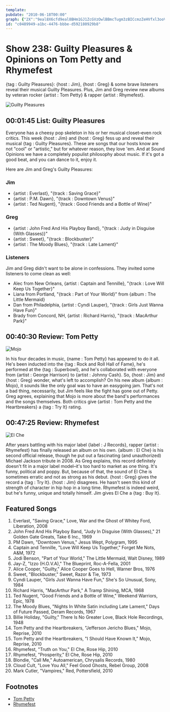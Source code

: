 ```yaml
---
template: 
pubdate: "2010-06-18T00:00"
graph: {"2X":"9eal8X6cfd9eal8BHm1GJ1ZcGVzOwlBBmcTugm3zBICcmzZeHVfxl3ooVo7bBIno7oPkf79ZY25v1QSoCbzuZjHLJl9YeRfly4TJMcnysZzgcj0df9k1Rbch","1VI":"GatBzadrSbGatBzYOzHSX6cfddhnxeBHm1Gdhnxe8hl3EBMUEP8hl3Edhnxe","271":"8yk9HquqW08yk9HBKMBHBKMBHquqW097qipBKMBHBKMBHdhnxeBHm1Gdhnxe97qipX6cfd"}
id: "c0489949-a1bc-4476-bbbe-d592180929b8"
---
```






# Show 238: Guilty Pleasures & Opinions on Tom Petty and Rhymefest

{tag : Guilty Pleasures}: {host : Jim}, {host : Greg} & some brave listeners reveal their musical Guilty Pleasures. Plus, Jim and Greg review new albums by veteran rocker {artist : Tom Petty} & rapper {artist : Rhymefest}.

![Guilty Pleasures](https://static.soundopinions.org/images/2010/guilty/1.jpg)



## 00:01:45 List: Guilty Pleasures

Everyone has a cheesy pop skeleton in his or her musical closet–even rock critics. This week {host : Jim} and {host : Greg} fess up and reveal their musical {tag : Guilty Pleasures}. These are songs that our hosts know are not "cool" or "artistic," but for whatever reason, they love 'em. And at Sound Opinions we have a completely populist philosophy about music. If it's got a good beat, and you can dance to it, enjoy it.

Here are Jim and Greg's Guilty Pleasures:


### Jim

- {artist : Everlast}, "{track : Saving Grace}"
- {artist : P.M. Dawn}, "{track : Downtown Venus}"
- {artist : Ted Nugent}, "{track : Good Friends and a Bottle of Wine}"


### Greg

- {artist : John Fred And His Playboy Band}, "{track : Judy in Disguise (With Glasses)}"
- {artist : Sweet}, "{track : Blockbuster}"
- {artist : The Moody Blues}, "{track : Late Lament}"


### Listeners

Jim and Greg didn't want to be alone in confessions. They invited some listeners to come clean as well:

- Alec from New Orleans, {artist : Captain and Tennille}, "{track : Love Will Keep Us Together}"
- Liana from Portland, "{track : Part of Your World}" from {album : The Little Mermaid}
- Dan from Philadelphia, {artist : Cyndi Lauper}, "{track : Girls Just Wanna Have Fun}"
- Brady from Concord, NH, {artist : Richard Harris}, "{track : MacArthur Park}"



## 00:40:30 Review: Tom Petty

![Mojo](https://static.soundopinions.org/assets/238/1VI0.jpg)

In his four decades in music, {name : Tom Petty} has appeared to do it all. He's been inducted into the {tag : Rock and Roll Hall of Fame}, he's performed at the {tag : Superbowl}, and he's collaborated with everyone from {artist : George Harrison} to {artist : Johnny Cash}. So, {host : Jim} and {host : Greg} wonder, what's left to accomplish? On his new album {album : Mojo}, it sounds like the only goal was to have an easygoing jam. That's not a bad thing, necessarily, but Jim feels like the fight has gone out of Petty. Greg agrees, explaining that Mojo is more about the band's performances and the songs themselves. Both critics give {artist : Tom Petty and the Heartbreakers} a {tag : Try It} rating.



## 00:47:25 Review: Rhymefest

![El Che](https://static.soundopinions.org/assets/238/2710.jpg)

After years battling with his major label {label : J Records}, rapper {artist : Rhymefest} has finally released an album on his own. {album : El Che} is his second official release, though he put out a fascinating (and unauthorized) Michael Jackson tribute in 2008. As Greg explains, this record definitely doesn't fit in a major label model–it's too hard to market as one thing. It's funny, political and poppy. But, because of that, the sound of El Che is sometimes erratic and not as strong as his debut. {host : Greg} gives the record a {tag : Try It}. {host : Jim} disagrees. He hasn't seen this kind of strength of character in hip hop in a long time. Rhymefest is indeed weird, but he's funny, unique and totally himself. Jim gives El Che a {tag : Buy It}.



## Featured Songs

1. Everlast, "Saving Grace," Love, War and the Ghost of Whitey Ford, Liberation, 2008
2. John Fred And His Playboy Band, "Judy In Disguise (With Glasses)," 21 Golden Gate Greats, Take 6 Inc., 1969
3. PM Dawn, "Downtown Venus," Jesus Wept, Polygram, 1995
4. Captain and Tennille, "Love Will Keep Us Together," Forget Me Nots, A&M, 1972
5. Jodi Benson, "Part of Your World," The Little Mermaid, Walt Disney, 1989
6. Jay-Z, "Izzo (H.O.V.A)," The Blueprint, Roc-A-Fella, 2001
7. Alice Cooper, "Guilty," Alice Cooper Goes to Hell, Warner Bros, 1976
8. Sweet, "Blockbuster," Sweet, Razor & Tie, 1973
9. Cyndi Lauper, "Girls Just Wanna Have Fun," She's So Unusual, Sony, 1984
10. Richard Harris, "MacArthur Park," A Tramp Shining, MCA, 1968
11. Ted Nugent, "Good Friends and a Bottle of Wine," Weekend Warriors, Epic, 1978
12. The Moody Blues, "Nights In White Satin including Late Lament," Days of Future Passed, Deram Records, 1967
13. Billie Holiday, "Guilty," There Is No Greater Love, Black Hole Recordings, 1948
14. Tom Petty and the Heartbreakers, "Jefferson Jericho Blues," Mojo, Reprise, 2010
15. Tom Petty and the Heartbreakers, "I Should Have Known It," Mojo, Reprise, 2010
16. Rhymefest, "Truth on You," El Che, Rose Hip, 2010
17. Rhymefest, "Prosperity," El Che, Rose Hip, 2010
18. Blondie, "Call Me," Autoamerican, Chrysalis Records, 1980
19. Cloud Cult, "Love You All," Feel Good Ghosts, Rebel Group, 2008
20. Mark Cutler, "Vampires," Red, Pottersfield, 2010



## Footnotes

- [Tom Petty](http://www.tompetty.com/)
- [Rhymefest](http://www.elchethemovement.com/)